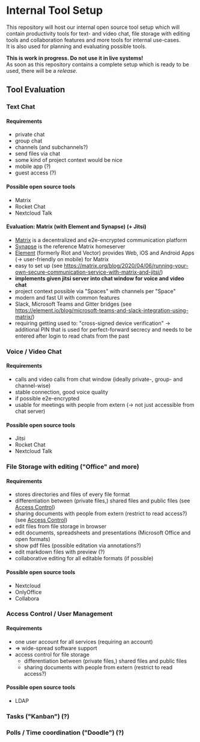 # Internal Tool Setup
This repository will host our internal open source tool setup which will contain productivity tools for text- and video chat, file storage with editing tools and collaboration features and more tools for internal use-cases.  
It is also used for planning and evaluating possible tools.  

**This is work in progress. Do not use it in live systems!**  
As soon as this repository contains a complete setup which is ready to be used, there will be a *release*.

## Tool Evaluation

### Text Chat
#### Requirements
- private chat
- group chat
- channels (and subchannels?)
- send files via chat
- some kind of project context would be nice
- mobile app (?)
- guest access (?)

#### Possible open source tools
- Matrix
- Rocket Chat
- Nextcloud Talk

#### Evaluation: Matrix (with Element and Synapse) (+ Jitsi)
- [Matrix](https://matrix.org/) is a decentralized and e2e-encrypted communication platform
- [Synapse](https://github.com/matrix-org/synapse) is the reference Matrix homeserver
- [Element](https://github.com/vector-im/element-web) (formerly Riot and Vector) provides Web, iOS and Android Apps (-> user-friendly on mobile) for Matrix
- easy to set up (see https://matrix.org/blog/2020/04/06/running-your-own-secure-communication-service-with-matrix-and-jitsi/)
- **implements given jitsi server into chat window for voice and video chat**
- project context possible via "Spaces" with channels per "Space"
- modern and fast UI with common features
- Slack, Microsoft Teams and Gitter bridges (see https://element.io/blog/microsoft-teams-and-slack-integration-using-matrix/)
- requiring getting used to: "cross-signed device verification" -> additional PIN that is used for perfect-forward secrecy and needs to be entered after login to read chats from the past

### Voice / Video Chat
#### Requirements
- calls and video calls from chat window (ideally private-, group- and channel-wise)
- stable connection, good voice quality
- if possible e2e-encrypted
- usable for meetings with people from extern (-> not just accessible from chat server)

#### Possible open source tools
- Jitsi
- Rocket Chat
- Nextcloud Talk

### File Storage with editing ("Office" and more)
#### Requirements
- stores directories and files of every file format
- differentiation between (private files,) shared files and public files (see [Access Control](#access-control--user-management))
- sharing documents with people from extern (restrict to read access?) (see [Access Control](#access-control--user-management))
- edit files from file storage in browser
- edit documents, spreadsheets and presentations (Microsoft Office and open formats)
- show pdf files (possible editation via annotations?)
- edit markdown files with preview (?)
- collaborative editing for all editable formats (if possible)
#### Possible open source tools
- Nextcloud
- OnlyOffice
- Collabora

### Access Control / User Management
#### Requirements
- one user account for all services (requiring an account)
- => wide-spread software support
- access control for file storage 
    - differentiation between (private files,) shared files and public files
    - sharing documents with people from extern (restrict to read access?)
#### Possible open source tools
- LDAP

### Tasks ("Kanban") (?)
### Polls / Time coordination ("Doodle") (?)
